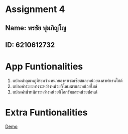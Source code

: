 # Assignment 4

## Name: พรชัย พุ่มภิญโญ
## ID:  6210612732

# App Funtionalities
1. แปลงค่าอุณหภูมิระหว่างหน่วยองศาเซลเซียสและหน่วยองศาฟาเรนไฮต์
2. แปลงค่าระยะทางระหว่างหน่วยกิโลเมตรและหน่วยไมล์
3. แปลงค่าน้ำหนักระหว่างหน่วยกิโลกรัมและหน่วยปอนด์

# Extra Funtionalities


[Demo](https://youtu.be/6-kko1OZLtE)
